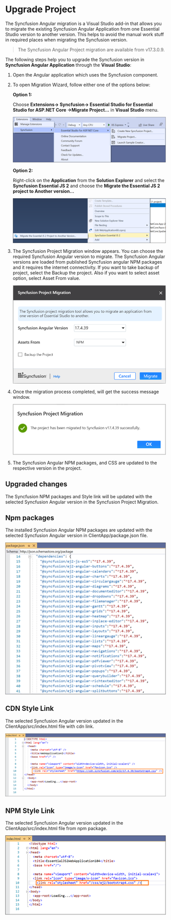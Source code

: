 # Upgrade Project

The Syncfusion Angular migration is a Visual Studio add-in that allows you to migrate the existing Syncfusion Angular Application from one Essential Studio version to another version. This helps to avoid the manual work stuff in required places when migrating the Syncfusion version.

> The Syncfusion Angular Project migration are available from v17.3.0.9.

The following steps help you to upgrade the Syncfusion version in **Syncfusion Angular Application** through the **Visual Studio**:

1. Open the Angular application which uses the Syncfusion component.

2. To open Migration Wizard, follow either one of the options below:

    **Option 1:**

    Choose **Extensions-> Syncfusion-> Essential Studio for Essential Studio for ASP.NET Core ->Migrate Project…** in **Visual Studio** menu.

    ![menu](../images/migrate-menu.png)

    **Option 2:**

    Right-click on the **Application** from the **Solution Explorer** and select the **Syncfusion Essential JS 2** and choose the **Migrate the Essential JS 2  project to Another version…**

    ![Context menu](../images/migrate-context-menu.png)

3. The Syncfusion Project Migration window appears. You can choose the required Syncfusion Angular version to migrate. The Syncfusion Angular versions are loaded from published Syncfusion angular NPM packages and it requires the internet connectivity. If you want to take backup of project, select the Backup the project. Also if you want to select asset option, select Asset From value.

    ![Migration Window](../images/migration-window.PNG)

4. Once the migration process completed, will get the success message window.

    ![project backup](../images/Confirmation-window.PNG)

5. The Syncfusion Angular NPM packages, and CSS are updated to the respective version in the project.

## Upgraded changes

The Syncfusion NPM packages and Style link will be updated with the selected Syncfusion Angular version in the Syncfusion Project Migration.

## Npm packages

The installed Syncfusion Angular NPM packages are updated with the selected Syncfusion Angular version in ClientApp/package.json file.

![NPM packages](../images/npm-packages.png)

## CDN Style Link

The selected Syncfusion Angular version updated in the ClientApp/src/index.html file with cdn link.

![Style links](../images/cdnstyle-link.png)

## NPM Style Link

The selected Syncfusion Angular version updated in the ClientApp/src/index.html file from npm package.

![Style links](../images/npmstyle-link.png)
